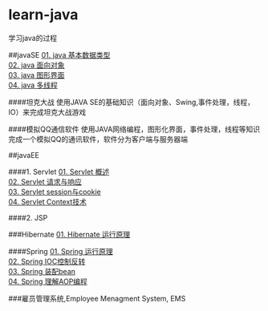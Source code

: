 # learn-java
学习java的过程

##javaSE
[01. java 基本数据类型](javaSE/java_数据类型.md)  
[02. java 面向对象](javaSE/java_面向对象.md)  
[03. java 图形界面](javaSE/java_图形界面.md)  
[04. java 多线程](javaSE/java_多线程.md)  

####坦克大战
使用JAVA SE的基础知识（面向对象、Swing,事件处理，线程，IO）来完成坦克大战游戏

####模拟QQ通信软件
使用JAVA网络编程，图形化界面，事件处理，线程等知识完成一个模拟QQ的通讯软件，软件分为客户端与服务器端




##javaEE

####1. Servlet
[01. Servlet 概述](javaEE/servlet/servlet.md)  
[02. Servlet 请求与响应](javaEE/servlet/servlet_Request_and_Response.md)  
[03. Servlet session与cookie](javaEE/servlet/Servlet_Session_and_Cookie.md)  
[04. Servlet Context技术](javaEE/servlet/ServletContext.md)

####2. JSP


###Hibernate
[01. Hibernate 运行原理](javaEE/hibernate/Hibernate简介.md) 


####Spring
[01. Spring 运行原理](javaEE/spring/spring简介.md)  
[02. Spring IOC控制反转](javaEE/spring/IOC控制反转.md)  
[03. Spring 装配bean](javaEE/spring/装配Bean.md)  
[04. Spring 理解AOP编程](javaEE/spring/AOP编程.md)


###雇员管理系统,Employee Menagment System, EMS








